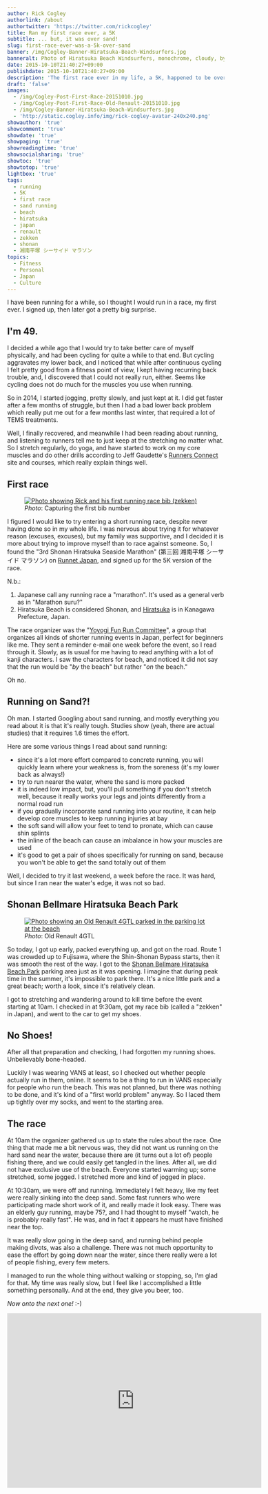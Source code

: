 ```yaml
---
author: Rick Cogley
authorlink: /about
authortwitter: 'https://twitter.com/rickcogley'
title: Ran my first race ever, a 5K
subtitle: ... but, it was over sand!
slug: first-race-ever-was-a-5k-over-sand
banner: /img/Cogley-Banner-Hiratsuka-Beach-Windsurfers.jpg
banneralt: Photo of Hiratsuka Beach Windsurfers, monochrome, cloudy, by Rick Cogley.
date: 2015-10-10T21:40:27+09:00
publishdate: 2015-10-10T21:40:27+09:00
description: 'The first race ever in my life, a 5K, happened to be over sand, a post by Rick Cogley.'
draft: 'false'
images:
  - /img/Cogley-Post-First-Race-20151010.jpg
  - /img/Cogley-Post-First-Race-Old-Renault-20151010.jpg
  - /img/Cogley-Banner-Hiratsuka-Beach-Windsurfers.jpg
  - 'http://static.cogley.info/img/rick-cogley-avatar-240x240.png'
showauthor: 'true'
showcomment: 'true'
showdate: 'true'
showpaging: 'true'
showreadingtime: 'true'
showsocialsharing: 'true'
showtoc: 'true'
showtotop: 'true'
lightbox: 'true'
tags:
  - running
  - 5K
  - first race
  - sand running
  - beach
  - hiratsuka
  - japan
  - renault
  - zekken
  - shonan
  - 湘南平塚 シーサイド マラソン
topics:
  - Fitness
  - Personal
  - Japan
  - Culture
---
```


I have been running for a while, so I thought I would run in a race, my first ever. I signed up, then later got a pretty big surprise.

<!--more-->

## I'm 49.

I decided a while ago that I would try to take better care of myself physically, and had been cycling for quite a while to that end. But cycling aggravates my lower back, and I noticed that while after continuous cycling I felt pretty good from a fitness point of view, I kept having recurring back trouble, and, I discovered that I could not really run, either. Seems like cycling does not do much for the muscles you use when running.

So in 2014, I started jogging, pretty slowly, and just kept at it. I did get faster after a few months of struggle, but then I had a bad lower back problem which really put me out for a few months last winter, that required a lot of TEMS treatments.

Well, I finally recovered, and meanwhile I had been reading about running, and listening to runners tell me to just keep at the stretching no matter what. So I stretch regularly, do yoga, and have started to work on my core muscles and do other drills according to Jeff Gaudette's [Runners Connect](http://runnersconnect.net/) site and courses, which really explain things well.

## First race

<figure class="photo-inline-right">
  <a href="/img/Cogley-Post-First-Race-20151010.jpg" title="First Race!" data-lightbox="set1" data-title="First bib ever with number 315"><img class="photo300 pure-img" src="/img/Cogley-Post-First-Race-20151010.jpg" alt="Photo showing Rick and his first running race bib (zekken)" ></a>
  <figcaption><em>Photo</em>: Capturing the first bib number</figcaption>
</figure>

I figured I would like to try entering a short running race, despite never having done so in my whole life. I was nervous about trying it for whatever reason (excuses, excuses), but my family was supportive, and I decided it is more about trying to improve myself than to race against someone. So, I found the "3rd Shonan Hiratsuka Seaside Marathon" (第三回 湘南平塚 シーサイド マラソン) on [Runnet Japan](http://runnet.jp/), and signed up for the 5K version of the race.

N.b.:

1. Japanese call any running race a "marathon". It's used as a general verb as in "Marathon suru?"
1. Hiratsuka Beach is considered Shonan, and [Hiratsuka](https://en.wikipedia.org/wiki/Hiratsuka,_Kanagawa) is in Kanagawa Prefecture, Japan.

The race organizer was the "[Yoyogi Fun Run Committee](http://yoyogi-funrun.com/)", a group that organizes all kinds of shorter running events in Japan, perfect for beginners like me. They sent a reminder e-mail one week before the event, so I read through it. Slowly, as is usual for me having to read anything with a lot of kanji characters. I saw the characters for beach, and noticed it did not say that the run would be "_by_ the beach" but rather "_on_ the beach."

Oh no.

## Running on Sand?!

Oh man. I started Googling about sand running, and mostly everything you read about it is that it's really tough. Studies show (yeah, there are actual studies) that it requires 1.6 times the effort.

Here are some various things I read about sand running:

* since it's a lot more effort compared to concrete running, you will quickly learn where your weakness is, from the soreness (it's my lower back as always!)
* try to run nearer the water, where the sand is more packed
* it is indeed low impact, but, you'll pull something if you don't stretch well, because it really works your legs and joints differently from a normal road run
* if you gradually incorporate sand running into your routine, it can help develop core muscles to keep running injuries at bay
* the soft sand will allow your feet to tend to pronate, which can cause shin splints
* the inline of the beach can cause an imbalance in how your muscles are used
* it's good to get a pair of shoes specifically for running on sand, because you won't be able to get the sand totally out of them

Well, I decided to try it last weekend, a week before the race. It was hard, but since I ran near the water's edge, it was not so bad.

## Shonan Bellmare Hiratsuka Beach Park

<figure class="photo-inline-right">
  <a href="/img/Cogley-Post-First-Race-Old-Renault-20151010.jpg" title="Old Renault 4GTL" data-lightbox="set1" data-title="Old Renault 4GTL in the Park Parking Lot"><img class="photo300 pure-img" src="/img/Cogley-Post-First-Race-Old-Renault-20151010.jpg" alt="Photo showing an Old Renault 4GTL parked in the parking lot at the beach" ></a>
  <figcaption><em>Photo</em>: Old Renault 4GTL</figcaption>
</figure>

So today, I got up early, packed everything up, and got on the road. Route 1 was crowded up to Fujisawa, where the Shin-Shonan Bypass starts, then it was smooth the rest of the way. I got to the [Shonan Bellmare Hiratsuka Beach Park](http://www.city.hiratsuka.kanagawa.jp.e.di.hp.transer.com/suisei/beachpark.htm) parking area just as it was opening. I imagine that during peak time in the summer, it's impossible to park there. It's a nice little park and a great beach; worth a look, since it's relatively clean.

I got to stretching and wandering around to kill time before the event starting at 10am. I checked in at 9:30am, got my race bib (called a "zekken" in Japan), and went to the car to get my shoes.

## No Shoes!

After all that preparation and checking, I had forgotten my running shoes. Unbelievably bone-headed.

Luckily I was wearing VANS at least, so I checked out whether people actually run in them, online. It seems to be a thing to run in VANS especially for people who run the beach. This was not planned, but there was nothing to be done, and it's kind of a "first world problem" anyway. So I laced them up tightly over my socks, and went to the starting area.

## The race

At 10am the organizer gathered us up to state the rules about the race. One thing that made me a bit nervous was, they did not want us running on the hard sand near the water, because there are (it turns out a lot of) people fishing there, and we could easily get tangled in the lines. After all, we did not have exclusive use of the beach. Everyone started warming up; some stretched, some jogged. I stretched more and kind of jogged in place.

At 10:30am, we were off and running. Immediately I felt heavy, like my feet were really sinking into the deep sand. Some fast runners who were participating made short work of it, and really made it look easy. There was an elderly guy running, maybe 75?, and I had thought to myself "watch, he is probably really fast". He was, and in fact it appears he must have finished near the top.

It was really slow going in the deep sand, and running behind people making divots, was also a challenge. There was not much opportunity to ease the effort by going down near the water, since there really were a lot of people fishing, every few meters.

I managed to run the whole thing without walking or stopping, so, I'm glad for that. My time was really slow, but I feel like I accomplished a little something personally. And at the end, they give you beer, too.

_Now onto the next one!_ :-)

<iframe height='405' width='590' frameborder='0' allowtransparency='true' scrolling='no' src='https://www.strava.com/activities/409758561/embed/7598fef2af4e4a4f4b84535eeeeb8ff3b151c7bc'></iframe>
